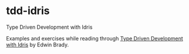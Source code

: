 # tdd-idris
Type Driven Development with Idris

Examples and exercises while reading through [Type Driven Development with Idris](https://www.manning.com/books/type-driven-development-with-idris) by Edwin Brady.
